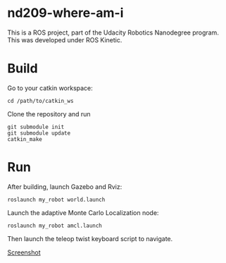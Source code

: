# nd209-where-am-i
This is a ROS project, part of the Udacity Robotics Nanodegree program. This was developed under ROS Kinetic.

# Build
Go to your catkin workspace:
```
cd /path/to/catkin_ws
```
Clone the repository and run
```
git submodule init
git submodule update
catkin_make
```

# Run
After building, launch Gazebo and Rviz:
```
roslaunch my_robot world.launch
```
Launch the adaptive Monte Carlo Localization node:
```
roslaunch my_robot amcl.launch
```
Then launch the teleop twist keyboard script to navigate.

[Screenshot](screenshot.gif)
